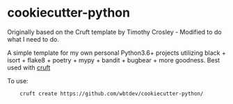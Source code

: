 # cookiecutter-python

Originally based on the Cruft template by Timothy Crosley -
Modified to do what I need to do.

A simple template for my own personal Python3.6+ projects utilizing black + isort + flake8 + poetry + mypy + bandit + bugbear + more goodness. Best used with [cruft](https://timothycrosley.github.io/cruft/)

To use:

        cruft create https://github.com/wbtdev/cookiecutter-python/
